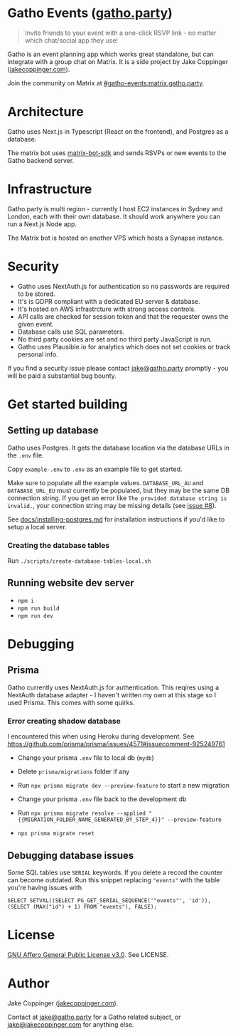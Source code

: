 Gatho Events ([gatho.party](https://gatho.party))
================================================

> Invite friends to your event with a one-click RSVP link - no matter which chat/social app they use!

Gatho is an event planning app which works great standalone, but can integrate with a group chat
on Matrix. It is a side project by Jake Coppinger ([jakecoppinger.com](https://jakecoppinger.com)).

Join the community on Matrix at
[#gatho-events:matrix.gatho.party](https://matrix.to/#/#gatho-events:matrix.gatho.party).

# Architecture

Gatho uses Next.js in Typescript (React on the frontend), and Postgres as a database.

The matrix bot uses [matrix-bot-sdk](https://github.com/turt2live/matrix-bot-sdk) and sends RSVPs or
new events to the Gatho backend server.

# Infrastructure

Gatho.party is multi region - currently I host EC2 instances in Sydney and London, each with their
own database. It should work anywhere you can run a Next.js Node app.

The Matrix bot is hosted on another VPS which hosts a Synapse instance.

# Security

- Gatho uses NextAuth.js for authentication so no passwords are required to be stored.
- It's is GDPR compliant with a dedicated EU server & database.
- It's hosted on AWS infrastrcture with strong access controls.
- API calls are checked for session token and that the requester owns the given event.
- Database calls use SQL parameters.
- No third party cookies are set and no third party JavaScript is run.
- Gatho uses Plausible.io for analytics which does not set cookies or track personal info.

If you find a security issue please contact [jake@gatho.party](mailto:jake@gatho.party) promptly -
you will be paid a substantial bug bounty.

# Get started building
## Setting up database

Gatho uses Postgres. It gets the database location via the database URLs in the `.env` file.

Copy `example-.env` to `.env` as an example file to get started.

Make sure to populate all the example values. `DATABASE_URL_AU` and `DATABASE_URL_EU` must currently
be populated, but they may be the same DB connection string. If you get an error like
`The provided database string is invalid.`, your connection string may be missing details (see
[issue #8](https://github.com/gatho-party/gatho-website/issues/8)).

See [docs/installing-postgres.md](docs/installing-postgres.md) for installation instructions if
you'd like to setup a local server.

### Creating the database tables
Run `./scripts/create-database-tables-local.sh`

## Running website dev server
- `npm i`
- `npm run build`
- `npm run dev`

# Debugging
## Prisma

Gatho currently uses NextAuth.js for authentication. This reqires using a NextAuth database
adapter - I haven't written my own at this stage so I used Prisma. This comes with some quirks.

### Error creating shadow database

I encountered this when using Heroku during development. See
https://github.com/prisma/prisma/issues/4571#issuecomment-925249761

- Change your prisma `.env` file to local db (`mydb`)
- Delete `prisma/migrations` folder if any
- Run `npx prisma migrate dev --preview-feature` to start a new migration

- Change your prisma `.env` file back to the development db
- Run `npx prisma migrate resolve --applied "{{MIGRATION_FOLDER_NAME_GENERATED_BY_STEP_4}}" --preview-feature`

- `npx prisma migrate reset`


## Debugging database issues

Some SQL tables use `SERIAL` keywords. If you delete a record the counter can become outdated.
Run this snippet replacing `"events"` with the table you're having issues with

```
SELECT SETVAL((SELECT PG_GET_SERIAL_SEQUENCE('"events"', 'id')), (SELECT (MAX("id") + 1) FROM "events"), FALSE);
```

# License

[GNU Affero General Public License v3.0](https://choosealicense.com/licenses/agpl-3.0/). See LICENSE.

# Author
Jake Coppinger ([jakecoppinger.com](https://jakecoppinger.com)).

Contact at [jake@gatho.party](mailto:jake@gatho.party) for a Gatho related subject,
or [jake@jakecoppinger.com](mailto:jake@jakecoppinger.com) for anything else.
